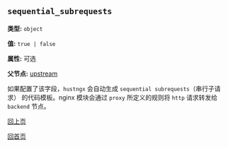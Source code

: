 `sequential_subrequests`
----------

**类型:** `object`

**值:** `true | false`

**属性:** 可选

**父节点:** [upstream](upstream.md)

如果配置了该字段，`hustngx` 会自动生成 `sequential subrequests`（串行子请求） 的代码模板。nginx 模块会通过 `proxy` 所定义的规则将 `http` 请求转发给 `backend` 节点。

[回上页](../ngx_wizard.md)

[回首页](../../index.md)